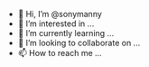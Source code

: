 - 👋 Hi, I’m @sonymanny
- 👀 I’m interested in ...
- 🌱 I’m currently learning ...
- 💞️ I’m looking to collaborate on ...
- 📫 How to reach me ...

<!---
sonymanny/sonymanny is a ✨ special ✨ repository because its `README.md` (this file) appears on your GitHub profile.
You can click the Preview link to take a look at your changes.
--->
